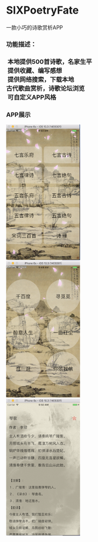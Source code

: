 # SIXPoetryFate
一款小巧的诗歌赏析APP

<h3>功能描述：<h3>
<div>
  本地提供500首诗歌，名家生平<br/>
  提供收藏、编写感想<br/>
  提供网络搜索，下载本地<br/>
  古代歌曲赏析，诗歌论坛浏览<br/>
  可自定义APP风格
</div>

<h3>APP展示</h3>

<div>
<img src="./images/home-right.png" width=200></img>
</div>

<div>
<img src="./images/home-left.png" width=200></img>
</div>

<div>
<img src="./images/poetry.png" width=200></img>
</div>
